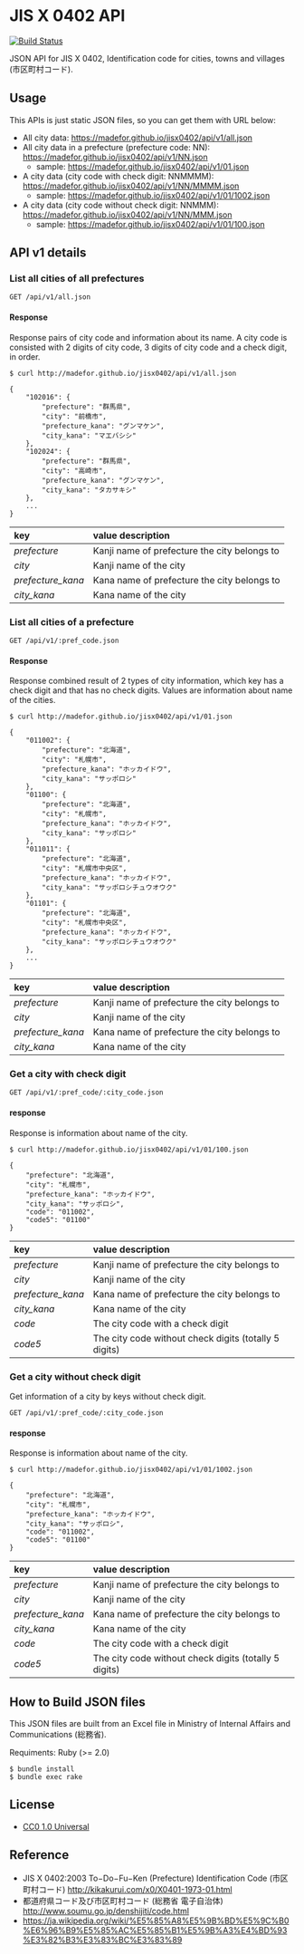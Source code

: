 # JIS X 0402 API

[![Build Status](https://travis-ci.org/madefor/jisx0402.svg?branch=master)](https://travis-ci.org/madefor/jisx0402)

JSON API for JIS X 0402, Identification code for cities, towns and villages (市区町村コード).

## Usage

This APIs is just static JSON files, so you can get them with URL below:

* All city data: https://madefor.github.io/jisx0402/api/v1/all.json
* All city data in a prefecture (prefecture code: NN): https://madefor.github.io/jisx0402/api/v1/NN.json
    * sample: https://madefor.github.io/jisx0402/api/v1/01.json
* A city data (city code with check digit: NNMMMM): https://madefor.github.io/jisx0402/api/v1/NN/MMMM.json
    * sample: https://madefor.github.io/jisx0402/api/v1/01/1002.json
* A city data (city code without check digit: NNMMM): https://madefor.github.io/jisx0402/api/v1/NN/MMM.json
    * sample: https://madefor.github.io/jisx0402/api/v1/01/100.json

## API v1 details

### List all cities of all prefectures

```
GET /api/v1/all.json
```

#### Response

Response pairs of city code and information about its name. A city code is consisted with 2 digits of city code, 3 digits of city code and a check digit, in order.

```
$ curl http://madefor.github.io/jisx0402/api/v1/all.json

{
    "102016": {
        "prefecture": "群馬県",
        "city": "前橋市",
        "prefecture_kana": "グンマケン",
        "city_kana": "マエバシシ"
    },
    "102024": {
        "prefecture": "群馬県",
        "city": "高崎市",
        "prefecture_kana": "グンマケン",
        "city_kana": "タカサキシ"
    },
    ...
}
```

|key|value description|
|:--|:--|
|*prefecture*| Kanji name of prefecture the city belongs to|
|*city*|Kanji name of the city|
|*prefecture_kana*|Kana name of prefecture the city belongs to|
|*city_kana*|Kana name of the city|

### List all cities of a prefecture

```
GET /api/v1/:pref_code.json
```

#### Response

Response combined result of 2 types of city information, which key has a check digit and that has no check digits. Values are information about name of the cities.

```
$ curl http://madefor.github.io/jisx0402/api/v1/01.json

{
    "011002": {
        "prefecture": "北海道",
        "city": "札幌市",
        "prefecture_kana": "ホッカイドウ",
        "city_kana": "サッポロシ"
    },
    "01100": {
        "prefecture": "北海道",
        "city": "札幌市",
        "prefecture_kana": "ホッカイドウ",
        "city_kana": "サッポロシ"
    },
    "011011": {
        "prefecture": "北海道",
        "city": "札幌市中央区",
        "prefecture_kana": "ホッカイドウ",
        "city_kana": "サッポロシチュウオウク"
    },
    "01101": {
        "prefecture": "北海道",
        "city": "札幌市中央区",
        "prefecture_kana": "ホッカイドウ",
        "city_kana": "サッポロシチュウオウク"
    },
    ...
}
```

|key|value description|
|:--|:--|
|*prefecture*| Kanji name of prefecture the city belongs to|
|*city*|Kanji name of the city|
|*prefecture_kana*|Kana name of prefecture the city belongs to|
|*city_kana*|Kana name of the city|

### Get a city with check digit

```
GET /api/v1/:pref_code/:city_code.json
```

#### response

Response is information about name of the city.

```
$ curl http://madefor.github.io/jisx0402/api/v1/01/100.json

{
    "prefecture": "北海道",
    "city": "札幌市",
    "prefecture_kana": "ホッカイドウ",
    "city_kana": "サッポロシ",
    "code": "011002",
    "code5": "01100"
}
```

|key|value description|
|:--|:--|
|*prefecture*| Kanji name of prefecture the city belongs to|
|*city*|Kanji name of the city|
|*prefecture_kana*|Kana name of prefecture the city belongs to|
|*city_kana*|Kana name of the city|
|*code*|The city code with a check digit|
|*code5*|The city code without check digits (totally 5 digits)|

### Get a city without check digit

Get information of a city by keys without check digit.

```
GET /api/v1/:pref_code/:city_code.json
```

#### response

Response is information about name of the city.

```
$ curl http://madefor.github.io/jisx0402/api/v1/01/1002.json

{
    "prefecture": "北海道",
    "city": "札幌市",
    "prefecture_kana": "ホッカイドウ",
    "city_kana": "サッポロシ",
    "code": "011002",
    "code5": "01100"
}
```

|key|value description|
|:--|:--|
|*prefecture*| Kanji name of prefecture the city belongs to|
|*city*|Kanji name of the city|
|*prefecture_kana*|Kana name of prefecture the city belongs to|
|*city_kana*|Kana name of the city|
|*code*|The city code with a check digit|
|*code5*|The city code without check digits (totally 5 digits)|

## How to Build JSON files

This JSON files are built from an Excel file in Ministry of Internal Affairs and Communications (総務省).

Requiments: Ruby (>= 2.0)

```
$ bundle install
$ bundle exec rake
```

## License

* [CC0 1.0 Universal](LICENSE)

## Reference

* JIS X 0402:2003 To−Do−Fu−Ken (Prefecture) Identification Code (市区町村コード) http://kikakurui.com/x0/X0401-1973-01.html
* 都道府県コード及び市区町村コード (総務省 電子自治体) http://www.soumu.go.jp/denshijiti/code.html
* https://ja.wikipedia.org/wiki/%E5%85%A8%E5%9B%BD%E5%9C%B0%E6%96%B9%E5%85%AC%E5%85%B1%E5%9B%A3%E4%BD%93%E3%82%B3%E3%83%BC%E3%83%89
